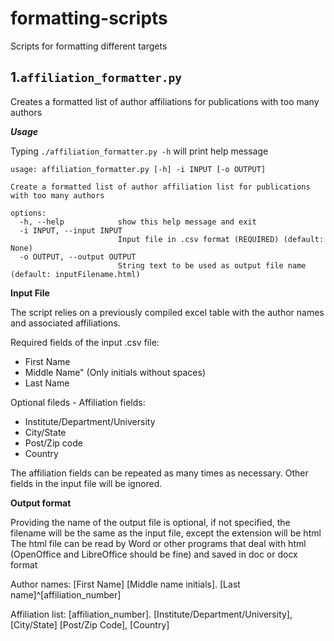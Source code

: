 # formatting-scripts
Scripts for formatting different targets

## 1.`affiliation_formatter.py`

Creates a formatted list of author affiliations for publications with too many authors

***Usage***

Typing `./affiliation_formatter.py -h` will print help message

```
usage: affiliation_formatter.py [-h] -i INPUT [-o OUTPUT]

Create a formatted list of author affiliation list for publications with too many authors

options:
  -h, --help            show this help message and exit
  -i INPUT, --input INPUT
                        Input file in .csv format (REQUIRED) (default: None)
  -o OUTPUT, --output OUTPUT
                        String text to be used as output file name (default: inputFilename.html)

```

**Input File**

The script relies on a previously compiled excel table with the author names and associated affiliations.

Required fields of the input .csv file:

* First Name
* Middle Name" (Only initials without spaces)
* Last Name

Optional fileds - Affiliation fields:
* Institute/Department/University
* City/State 
* Post/Zip code
* Country

The affiliation fields can be repeated as many times as necessary. Other fields
in the input file will be ignored.


**Output format**

Providing the name of the output file is optional, if not specified, the filename will be the same as the input file, except the extension will be html
The html file can be read by Word or other programs that deal with html (OpenOffice and LibreOffice should be fine) and saved in doc or docx format

Author names: [First Name] [Middle name initials]. [Last name]^[affiliation_number]

Affiliation list: [affiliation_number]. [Institute/Department/University], [City/State] [Post/Zip Code], [Country]
